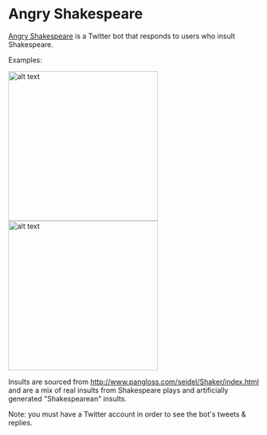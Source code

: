# Angry Shakespeare

[Angry Shakespeare](https://twitter.com/foulshakespeare/with_replies) is a Twitter bot that responds to users who insult Shakespeare.

Examples:

<img src="/../screenshots/img/p1.jpg?raw=true" alt="alt text" width="300">
<img src="/../screenshots/img/p2.jpg?raw=true" alt="alt text" width="300">

Insults are sourced from http://www.pangloss.com/seidel/Shaker/index.html and are a mix of real insults from Shakespeare plays and artificially generated "Shakespearean" insults.

Note: you must have a Twitter account in order to see the bot's tweets & replies.
